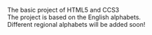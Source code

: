The basic project of HTML5 and CCS3<br>
The project is based on the English alphabets.<br>
Different regional alphabets will be added soon!
